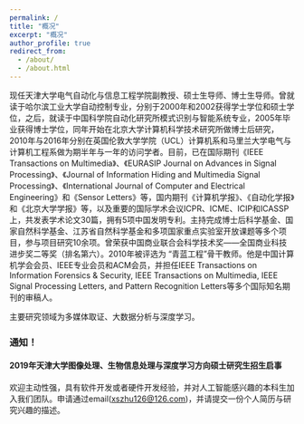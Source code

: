 ```yaml
---
permalink: /
title: "概况"
excerpt: "概况"
author_profile: true
redirect_from: 
  - /about/
  - /about.html
---
```


现任天津大学电气自动化与信息工程学院副教授、硕士生导师、博士生导师。曾就读于哈尔滨工业大学自动控制专业，分别于2000年和2002获得学士学位和硕士学位，之后，就读于中国科学院自动化研究所模式识别与智能系统专业，2005年毕业获得博士学位，同年开始在北京大学计算机科学技术研究所做博士后研究，2010年与2016年分别在英国伦敦大学学院（UCL）计算机系和马里兰大学电气与计算机工程系做为期半年与一年的访问学者。目前，已在国际期刊《IEEE Transactions on Multimedia》、《EURASIP Journal on Advances in Signal Processing》、《Journal of Information Hiding and Multimedia Signal Processing》、《International Journal of Computer and Electrical Engineering》和《Sensor Letters》等，国内期刊《计算机学报》、《自动化学报》和《北京大学学报》等，以及重要的国际学术会议ICPR、ICME、ICIP和ICASSP上，共发表学术论文30篇，拥有5项中国发明专利。主持完成博士后科学基金、国家自然科学基金、江苏省自然科学基金和多项国家重点实验室开放课题等多个项目，参与项目研究10余项。曾荣获中国商业联合会科学技术奖——全国商业科技进步奖二等奖（排名第六）。2010年被评选为 “青蓝工程”骨干教师。他是中国计算机学会会员、IEEE专业会员和ACM会员，并担任IEEE Transactions on Information Forensics & Security, IEEE Transactions on Multimedia, IEEE Signal Processing Letters, and Pattern Recognition Letters等多个国际知名期刊的审稿人。

主要研究领域为多媒体取证、大数据分析与深度学习。

### 通知！
#### 2019年天津大学图像处理、生物信息处理与深度学习方向硕士研究生招生启事    
欢迎主动性强，具有软件开发或者硬件开发经验，并对人工智能感兴趣的本科生加入我们团队。申请通过email(xszhu126@126.com)，并请提交一份个人简历与研究兴趣的描述。


